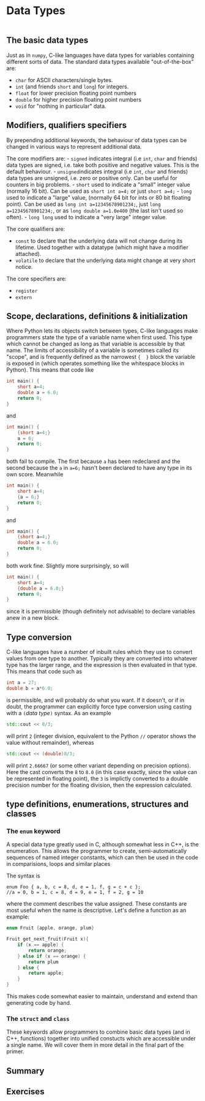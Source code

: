 # Data Types

```{index} datatypes
```

## The basic data types

Just as in `numpy`, C-like languages have data types for variables containing different sorts of data. The standard data types available "out-of-the-box" are: 

- `char` for ASCII characters/single bytes.
- `int` (and friends `short` and `long`) for integers.
- `float` for lower precision floating point numbers
- `double` for higher precision floating point numbers
- `void` for "nothing in particular" data.

## Modifiers, qualifiers specifiers

By prepending additional keywords, the behaviour of data types can be changed in various ways to represent additional data.

The core modifiers are:
    - `signed` indicates integral (i.e `int`, `char` and friends) data types are signed, i.e. take both positive and negative values. This is the default behaviour.
    - `unsigned`indicates integral (i.e `int`, `char` and friends) data types are unsigned, i.e. zero or positive only. Can be useful for counters in big problems.
    - `short` used to indicate a "small" integer value (normally 16 bit). Can be used as `short int a=4;` or just `short a=4;`
    - `long` used to indicate a "large" value, (normally 64 bit for ints or 80 bit floating point). Can be used as `long int a=12345678901234;`, just `long a=12345678901234;`, or as `long double a=1.0e400` (the last isn't used so often).
    - `long long` used to indicate a "very large" integer value.

The core qualifiers are:

- `const` to declare that the underlying data will not change during its lifetime. Used together with a datatype (which might have a modifier attached).
- `volatile` to declare that the underlying data might change at very short notice.

The core specifiers are:
- `register`
- `extern`

## Scope, declarations, definitions & initialization 

Where Python lets its objects switch between types, C-like languages make programmers state the type of a variable name when first used. This type which cannot be changed as long as that variable is accessible by that name. The limits of accessibility of a variable is sometimes called its "scope", and is frequently defined as the narrowest `{  }` block the variable is exposed in (which operates something like the whitespace blocks in Python). This means that code like

```c++
int main() {
    short a=4;
    double a = 6.0;
    return 0;
}
```
and
```c++
int main() {
    {short a=4;}
    a = 6;
    return 0;
}
```
both fail to compile. The first because `a` has been redeclared and the second because the `a` in `a=6;` hasn't been declared to have any type in its own score. Meanwhile

```c++
int main() {
    short a=4;
    {a = 6;}
    return 0;
}
```
and
```c++
int main() {
    {short a=4;}
    double a = 6.0;
    return 0;
}
```
both work fine. Slightly more surprisingly, so will
```c++
int main() {
    short a=4;
    {double a = 6.0;}
    return 0;
}
```
since it is permissible (though definitely not advisable) to declare variables anew in a new block.

## Type conversion

C-like languages have a number of inbuilt rules which they use to convert values from one type to another. Typically they are converted into whatever type has the larger range, and the expression is then evaluated in that type. This means that code such as

```c++
int a = 27;
double b = a*6.0;
```
is permissible, and will probably do what you want. If it doesn't, or if in doubt, the programmer can explicitly force type conversion using casting with a `(`_data type_`)` syntax. As an example
```c++
std::cout << 8/3;
```
will print `2` (integer division, equivalent to the Python `//` operator shows the value without remainder), whereas
```c++
std::cout << (double)8/3;
```
will print `2.66667` (or some other variant depending on precision options). Here the cast converts the `8` to `8.0` (in this case exactly, since the value can be represented in floating point), the `3` is implictly converted to a double precision number for the floating division, then the expression calculated.

## type definitions, enumerations, structures and classes

### The `enum` keyword

A special data type greatly used in C, although somewhat less in C++, is the enumeration. This allows the programmer to create, semi-automatically sequences of named integer constants, which can then be used in the code in comparisions, loops and similar places

The syntax is

```
enum Foo { a, b, c = 8, d, e = 1, f, g = c + c };
//a = 0, b = 1, c = 8, d = 9, e = 1, f = 2, g = 10
```
where the comment describes the value assigned. These constants are most useful when the name is descriptive. Let's define a function as an example:


```c++
enum Fruit {apple, orange, plum}

Fruit get_next_fruit(Fruit x){
    if (x == apple) {
        return orange;
    } else if (x == orange) {
        return plum
    } else {
        return apple;
    }
}
```
This makes code somewhat easier to maintain, understand and extend than generating code by hand.

### The `struct` and `class`

These keywords allow programmers to combine basic data types (and in C++, functions) together into unified constucts which are accessible under a single name. We will cover them in more detail in the final part of the primer.

## Summary

## Exercises